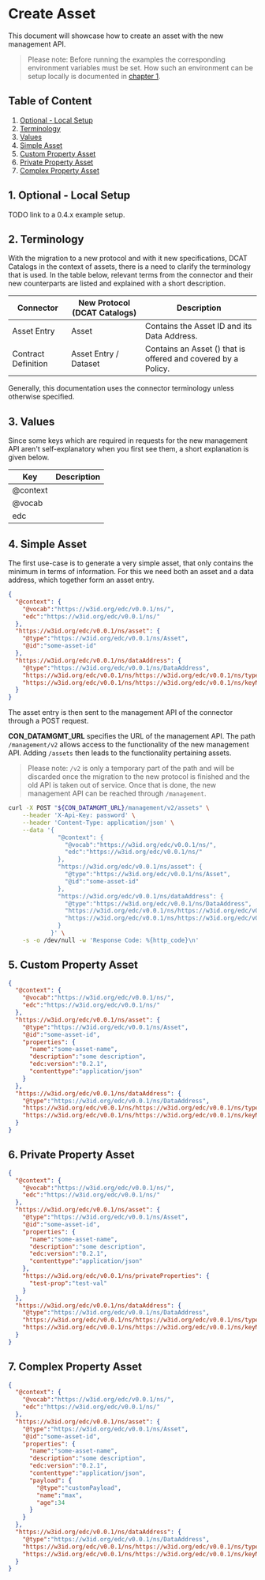 # Create Asset

This document will showcase how to create an asset with the new management API.

> Please note: Before running the examples the corresponding environment variables must be set.
> How such an environment can be setup locally is documented in [chapter 1](#1-optional---local-setup).

## Table of Content

1. [Optional - Local Setup](#1-optional---local-setup)
2. [Terminology](#2-terminology)
3. [Values](#3-values)
4. [Simple Asset](#4-simple-asset)
5. [Custom Property Asset](#5-custom-property-asset)
6. [Private Property Asset](#6-private-property-asset)
7. [Complex Property Asset](#7-complex-property-asset)

## 1. Optional - Local Setup

TODO link to a 0.4.x example setup.

## 2. Terminology

With the migration to a new protocol and with it new specifications, DCAT Catalogs in the context of assets, there is a need to clarify the terminology that is used.
In the table below, relevant terms from the connector and their new counterparts are listed and explained with a short description.

| Connector           | New Protocol (DCAT Catalogs) | Description                                                   |
|---------------------|------------------------------|---------------------------------------------------------------|
| Asset Entry         | Asset                        | Contains the Asset ID and its Data Address.                   |
| Contract Definition | Asset Entry / Dataset        | Contains an Asset () that is offered and covered by a Policy. |

Generally, this documentation uses the connector terminology unless otherwise specified.

## 3. Values

Since some keys which are required in requests for the new management API aren't self-explanatory when you first see them, a short explanation is given below.

| Key      | Description |
|----------|-------------|
| @context |             |
| @vocab   |             |
| edc      |             |

## 4. Simple Asset

The first use-case is to generate a very simple asset, that only contains the minimum in terms of information.
For this we need both an asset and a data address, which together form an asset entry.

````json
{
  "@context": {
    "@vocab":"https://w3id.org/edc/v0.0.1/ns/",
    "edc":"https://w3id.org/edc/v0.0.1/ns/"
  },
  "https://w3id.org/edc/v0.0.1/ns/asset": {
    "@type":"https://w3id.org/edc/v0.0.1/ns/Asset",
    "@id":"some-asset-id"
  },
  "https://w3id.org/edc/v0.0.1/ns/dataAddress": {
    "@type":"https://w3id.org/edc/v0.0.1/ns/DataAddress",
    "https://w3id.org/edc/v0.0.1/ns/https://w3id.org/edc/v0.0.1/ns/type":"test-type",
    "https://w3id.org/edc/v0.0.1/ns/https://w3id.org/edc/v0.0.1/ns/keyName":"test-key-name"
  }
}
````

The asset entry is then sent to the management API of the connector through a POST request.

**CON_DATAMGMT_URL** specifies the URL of the management API.
The path `/management/v2` allows access to the functionality of the new management API.
Adding `/assets` then leads to the functionality pertaining assets.

> Please note: `/v2` is only a temporary part of the path and will be discarded once the migration to the new protocol is finished and the old API is taken out of service.
> Once that is done, the new management API can be reached through `/management`.

```bash
curl -X POST "${CON_DATAMGMT_URL}/management/v2/assets" \
    --header 'X-Api-Key: password' \
    --header 'Content-Type: application/json' \
    --data '{
              "@context": {
                "@vocab":"https://w3id.org/edc/v0.0.1/ns/",
                "edc":"https://w3id.org/edc/v0.0.1/ns/"
              },
              "https://w3id.org/edc/v0.0.1/ns/asset": {
                "@type":"https://w3id.org/edc/v0.0.1/ns/Asset",
                "@id":"some-asset-id"
              },
              "https://w3id.org/edc/v0.0.1/ns/dataAddress": {
                "@type":"https://w3id.org/edc/v0.0.1/ns/DataAddress",
                "https://w3id.org/edc/v0.0.1/ns/https://w3id.org/edc/v0.0.1/ns/type":"test-type",
                "https://w3id.org/edc/v0.0.1/ns/https://w3id.org/edc/v0.0.1/ns/keyName":"test-key-name"
              }
            }' \
    -s -o /dev/null -w 'Response Code: %{http_code}\n'
```

## 5. Custom Property Asset

````json
{
  "@context": {
    "@vocab":"https://w3id.org/edc/v0.0.1/ns/",
    "edc":"https://w3id.org/edc/v0.0.1/ns/"
  },
  "https://w3id.org/edc/v0.0.1/ns/asset": {
    "@type":"https://w3id.org/edc/v0.0.1/ns/Asset",
    "@id":"some-asset-id",
    "properties": {
      "name":"some-asset-name",
      "description":"some description",
      "edc:version":"0.2.1",
      "contenttype":"application/json"
    }
  },
  "https://w3id.org/edc/v0.0.1/ns/dataAddress": {
    "@type":"https://w3id.org/edc/v0.0.1/ns/DataAddress",
    "https://w3id.org/edc/v0.0.1/ns/https://w3id.org/edc/v0.0.1/ns/type":"test-type",
    "https://w3id.org/edc/v0.0.1/ns/https://w3id.org/edc/v0.0.1/ns/keyName":"test-key-name"
  }
}
````

## 6. Private Property Asset

````json
{
  "@context": {
    "@vocab":"https://w3id.org/edc/v0.0.1/ns/",
    "edc":"https://w3id.org/edc/v0.0.1/ns/"
  },
  "https://w3id.org/edc/v0.0.1/ns/asset": {
    "@type":"https://w3id.org/edc/v0.0.1/ns/Asset",
    "@id":"some-asset-id",
    "properties": {
      "name":"some-asset-name",
      "description":"some description",
      "edc:version":"0.2.1",
      "contenttype":"application/json"
    },
    "https://w3id.org/edc/v0.0.1/ns/privateProperties": {
      "test-prop":"test-val"
    }
  },
  "https://w3id.org/edc/v0.0.1/ns/dataAddress": {
    "@type":"https://w3id.org/edc/v0.0.1/ns/DataAddress",
    "https://w3id.org/edc/v0.0.1/ns/https://w3id.org/edc/v0.0.1/ns/type":"test-type",
    "https://w3id.org/edc/v0.0.1/ns/https://w3id.org/edc/v0.0.1/ns/keyName":"test-key-name"
  }
}
````

## 7. Complex Property Asset

````json
{
  "@context": {
    "@vocab":"https://w3id.org/edc/v0.0.1/ns/",
    "edc":"https://w3id.org/edc/v0.0.1/ns/"
  },
  "https://w3id.org/edc/v0.0.1/ns/asset": {
    "@type":"https://w3id.org/edc/v0.0.1/ns/Asset",
    "@id":"some-asset-id",
    "properties": {
      "name":"some-asset-name",
      "description":"some description",
      "edc:version":"0.2.1",
      "contenttype":"application/json",
      "payload": {
        "@type":"customPayload",
        "name":"max",
        "age":34
      }
    }
  },
  "https://w3id.org/edc/v0.0.1/ns/dataAddress": {
    "@type":"https://w3id.org/edc/v0.0.1/ns/DataAddress",
    "https://w3id.org/edc/v0.0.1/ns/https://w3id.org/edc/v0.0.1/ns/type":"test-type",
    "https://w3id.org/edc/v0.0.1/ns/https://w3id.org/edc/v0.0.1/ns/keyName":"test-key-name"
  }
}
````
